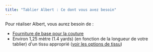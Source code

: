 ```yaml
---
title: "Tablier Albert : Ce dont vous avez besoin"
---
```


Pour réaliser Albert, vous aurez besoin de :

- [Fourniture de base pour la couture](/docs/sewing/basic-sewing-supplies)
- Environ 1,25 mètre (1.4 yards) (en fonction de la longueur de votre tablier) d'un tissu approprié ([voir les options de tissu](/docs/patterns/albert/fabric))
